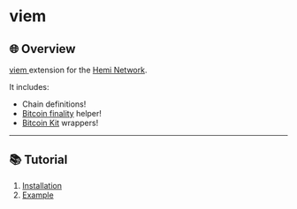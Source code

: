 # viem

## 🌐 **Overview**

[viem ](https://viem.sh/)extension for the [Hemi Network](https://hemi.xyz/).&#x20;



It includes:&#x20;

* Chain definitions!
* [Bitcoin finality](https://docs.hemi.xyz/foundational-topics/pop-consensus-and-bitcoin-finality) helper!
* [Bitcoin Kit](https://github.com/hemilabs/research/blob/main/research/Bitcoin-kit.md) wrappers!

***

## 📚 Tutorial

1. [Installation ](https://github.com/hemilabs/hemi-viem?tab=readme-ov-file#example)
2. [Example](https://github.com/hemilabs/hemi-viem?tab=readme-ov-file#example)

